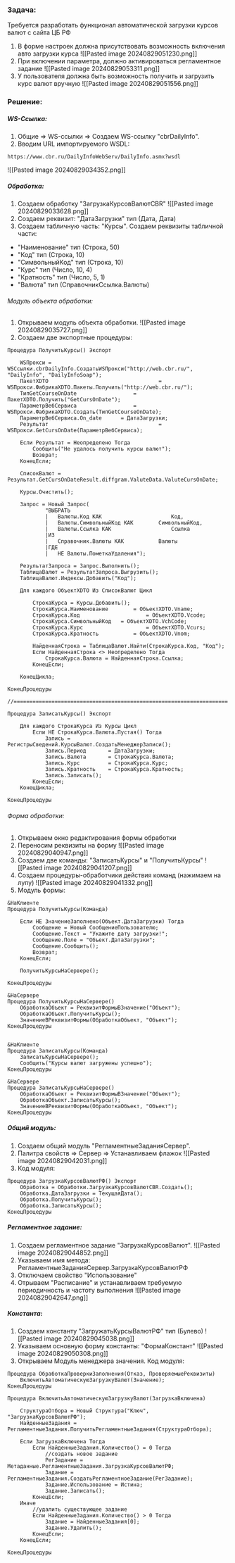 ### Задача:

Требуется разработать функционал автоматической загрузки курсов валют с сайта ЦБ РФ
1. В форме настроек должна присутствовать возможность включения авто загрузки курса
![[Pasted image 20240829051230.png]]
2. При включении параметра, должно активироваться регламентное задание
![[Pasted image 20240829053311.png]]
3. У пользователя должна быть возможность получить и загрузить курс валют вручную
![[Pasted image 20240829051556.png]]
### Решение:

##### WS-Ссылка:
1. Общие => WS-ссылки => Создаем WS-ссылку "cbrDailyInfo". 
2. Вводим URL импортируемого WSDL:
```
https://www.cbr.ru/DailyInfoWebServ/DailyInfo.asmx?wsdl
```
![[Pasted image 20240829034352.png]]

##### Обработка:
1. Создаем обработку "ЗагрузкаКурсовВалютCBR"
![[Pasted image 20240829033628.png]]
2. Создаем реквизит: "ДатаЗагрузки" тип (Дата, Дата)
3. Создаем табличную часть: "Курсы". Создаем реквизиты табличной части:
- "Наименование" тип (Строка, 50)
- "Код" тип (Строка, 10)
- "СимвольныйКод" тип (Строка, 10)
- "Курс" тип (Число, 10, 4)
- "Кратность" тип (Число, 5, 1)
- "Валюта" тип (СправочникСсылка.Валюты)
###### Модуль объекта обработки:
1. Открываем модуль объекта обработки.
![[Pasted image 20240829035727.png]]
2. Создаем две экспортные процедуры:
```bsl
Процедура ПолучитьКурсы() Экспорт
	
	WSПрокси = WSСсылки.cbrDailyInfo.СоздатьWSПрокси("http://web.cbr.ru/", "DailyInfo", "DailyInfoSoap");
	ПакетXDTO									= WSПрокси.ФабрикаXDTO.Пакеты.Получить("http://web.cbr.ru/");
	ТипGetCourseOnDate					= ПакетXDTO.Получить("GetCursOnDate");
	ПараметрВебСервиса					= WSПрокси.ФабрикаXDTO.Создать(ТипGetCourseOnDate);	
	ПараметрВебСервиса.On_date		= ДатаЗагрузки;
	Результат									= WSПрокси.GetCursOnDate(ПараметрВебСервиса);

	Если Результат = Неопределено Тогда
		Сообщить("Не удалось получить курсы валют");    
		Возврат;
	КонецЕсли;
	
	СписокВалют = Результат.GetCursOnDateResult.diffgram.ValuteData.ValuteCursOnDate;
	
	Курсы.Очистить();
	
	Запрос = Новый Запрос(
			"ВЫБРАТЬ
			|	Валюты.Код КАК						Код,
			|	Валюты.СимвольныйКод КАК		СимвольныйКод,
			|	Валюты.Ссылка КАК					Ссылка
			|ИЗ
			|	Справочник.Валюты КАК			Валюты
			|ГДЕ
			|	НЕ Валюты.ПометкаУдаления");
	
	РезультатЗапроса = Запрос.Выполнить();
	ТаблицаВалют = РезультатЗапроса.Выгрузить();
	ТаблицаВалют.Индексы.Добавить("Код");
	
	Для каждого ОбъектXDTO Из СписокВалют Цикл
		
		СтрокаКурса = Курсы.Добавить();
		СтрокаКурса.Наименование		= ОбъектXDTO.Vname;
		СтрокаКурса.Код						= ОбъектXDTO.Vcode;
		СтрокаКурса.СимвольныйКод	= ОбъектXDTO.VchCode;
		СтрокаКурса.Курс					= ОбъектXDTO.Vcurs;
		СтрокаКурса.Кратность			= ОбъектXDTO.Vnom;
		
		НайденнаяСтрока = ТаблицаВалют.Найти(СтрокаКурса.Код, "Код");
		Если НайденнаяСтрока <> Неопределено Тогда
		  	СтрокаКурса.Валюта = НайденнаяСтрока.Ссылка;
		КонецЕсли;
		
	КонецЦикла;

КонецПроцедуры

//====================================================================

Процедура ЗаписатьКурсы() Экспорт
	
	Для каждого СтрокаКурса Из Курсы Цикл
		Если НЕ СтрокаКурса.Валюта.Пустая() Тогда
			Запись = РегистрыСведений.КурсыВалют.СоздатьМенеджерЗаписи();
			Запись.Период		= ДатаЗагрузки;
			Запись.Валюта		= СтрокаКурса.Валюта;
			Запись.Курс			= СтрокаКурса.Курс;
			Запись.Кратность	= СтрокаКурса.Кратность;
			Запись.Записать();
		КонецЕсли;
	КонецЦикла;
	
КонецПроцедуры
```
###### Форма обработки:
1. Открываем окно редактирования формы обработки
2. Переносим реквизиты на форму
![[Pasted image 20240829040947.png]]
3. Создаем две команды: "ЗаписатьКурсы" и "ПолучитьКурсы"
![[Pasted image 20240829041207.png]]
4. Создаем процедуры-обработчики действия команд (нажимаем на лупу)
![[Pasted image 20240829041332.png]]
5. Модуль формы:
```bsl
&НаКлиенте
Процедура ПолучитьКурсы(Команда)
	
	Если НЕ ЗначениеЗаполнено(Объект.ДатаЗагрузки) Тогда
		Сообщение = Новый СообщениеПользователю;
		Сообщение.Текст = "Укажите дату загрузки!";
		Сообщение.Поле = "Объект.ДатаЗагрузки";
		Сообщение.Сообщить();
		Возврат;
	КонецЕсли;
	
	ПолучитьКурсыНаСервере();
	
КонецПроцедуры

&НаСервере
Процедура ПолучитьКурсыНаСервере()
	ОбработкаОбъект = РеквизитФормыВЗначение("Объект");
	ОбработкаОбъект.ПолучитьКурсы();
	ЗначениеВРеквизитФормы(ОбработкаОбъект, "Объект");
КонецПроцедуры


&НаКлиенте
Процедура ЗаписатьКурсы(Команда)
	ЗаписатьКурсыНаСервере();
	Сообщить("Курсы валют загружены успешно");
КонецПроцедуры

&НаСервере
Процедура ЗаписатьКурсыНаСервере()
	ОбработкаОбъект = РеквизитФормыВЗначение("Объект");
	ОбработкаОбъект.ЗаписатьКурсы();
	ЗначениеВРеквизитФормы(ОбработкаОбъект, "Объект");
КонецПроцедуры
```
##### Общий модуль:
1. Создаем общий модуль "РегламентныеЗаданияСервер".
2. Палитра свойств => Сервер => Устанавливаем флажок
![[Pasted image 20240829042031.png]]
3. Код модуля:
```bsl
Процедура ЗагрузкаКурсовВалютРФ() Экспорт
	Обработка = Обработки.ЗагрузкаКурсовВалютCBR.Создать();
	Обработка.ДатаЗагрузки = ТекущаяДата();
	Обработка.ПолучитьКурсы();
	Обработка.ЗаписатьКурсы();
КонецПроцедуры
```
##### Регламентное задание:
1. Создаем регламентное задание "ЗагрузкаКурсовВалют".
![[Pasted image 20240829044852.png]]
2. Указываем имя метода: РегламентныеЗаданияСервер.ЗагрузкаКурсовВалютРФ
3. Отключаем свойство "Использование"
4. Отрываем "Расписание" и устанавливаем требуемую периодичность и частоту выполнения
![[Pasted image 20240829042647.png]]
##### Константа:
1. Создаем константу "ЗагружатьКурсыВалютРФ" тип (Булево)
![[Pasted image 20240829045038.png]]
2. Указываем основную форму константы: "ФормаКонстант"
![[Pasted image 20240829050308.png]]
3. Открываем Модуль менеджера значения. Код модуля:
```bsl
Процедура ОбработкаПроверкиЗаполнения(Отказ, ПроверяемыеРеквизиты)
	ВключитьАвтоматическуюЗагрузкуВалют(Значение);	
КонецПроцедуры

Процедура ВключитьАвтоматическуюЗагрузкуВалют(ЗагрузкаВключена)
	
	СтруктураОтбора = Новый Структура("Ключ", "ЗагрузкаКурсовВалютРФ");
	НайденныеЗадания = РегламентныеЗадания.ПолучитьРегламентныеЗадания(СтруктураОтбора);
	
	Если ЗагрузкаВключена Тогда
		Если НайденныеЗадания.Количество() = 0 Тогда
			//создать новое задание
			РегЗадание = Метаданные.РегламентныеЗадания.ЗагрузкаКурсовВалютРФ;
			Задание = РегламентныеЗадания.СоздатьРегламентноеЗадание(РегЗадание);	
			Задание.Использование = Истина;   
			Задание.Записать();
		КонецЕсли;
	Иначе
		//удалить существующее задание
		Если НайденныеЗадания.Количество() > 0 Тогда
			Задание = НайденныеЗадания[0];
			Задание.Удалить();
		КонецЕсли;
	КонецЕсли;
	
КонецПроцедуры
```
